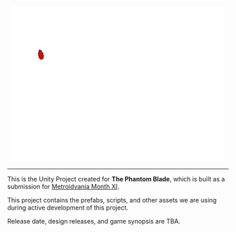 <p align="center">
    <img src="demo/tpb_logo_animated.gif" alt="The Phantom Blade"/>
</p>
    

---

This is the Unity Project created for  __The Phantom Blade__, which is built as a submission for [Metroidvania Month XI](https://itch.io/jam/metroidvania-month-11).

This project contains the prefabs, scripts, and other assets we are using during active development of this project.

Release date, design releases, and game synopsis are TBA.